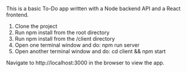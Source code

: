 This is a basic To-Do app written with a Node backend API and a React frontend.

1. Clone the project
2. Run npm install from the root directory
3. Run npm install from the /client directory
4. Open one terminal window and do: npm run server
5. Open another terminal window and do: cd client && npm start

Navigate to http://localhost:3000 in the browser to view the app.
